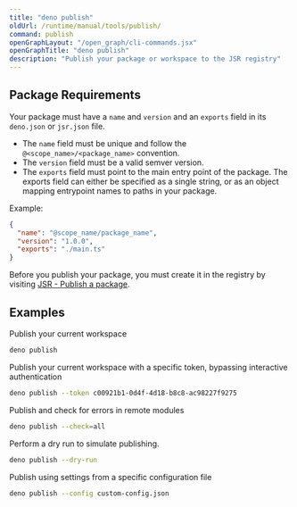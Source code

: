 ```yaml
---
title: "deno publish"
oldUrl: /runtime/manual/tools/publish/
command: publish
openGraphLayout: "/open_graph/cli-commands.jsx"
openGraphTitle: "deno publish"
description: "Publish your package or workspace to the JSR registry"
---
```


## Package Requirements

Your package must have a `name` and `version` and an `exports` field in its
`deno.json` or `jsr.json` file.

- The `name` field must be unique and follow the `@<scope_name>/<package_name>`
  convention.
- The `version` field must be a valid semver version.
- The `exports` field must point to the main entry point of the package. The
  exports field can either be specified as a single string, or as an object
  mapping entrypoint names to paths in your package.

Example:

```json title="deno.json"
{
  "name": "@scope_name/package_name",
  "version": "1.0.0",
  "exports": "./main.ts"
}
```

Before you publish your package, you must create it in the registry by visiting
[JSR - Publish a package](https://jsr.io/new).

## Examples

Publish your current workspace

```bash
deno publish
```

Publish your current workspace with a specific token, bypassing interactive
authentication

```bash
deno publish --token c00921b1-0d4f-4d18-b8c8-ac98227f9275
```

Publish and check for errors in remote modules

```bash
deno publish --check=all
```

Perform a dry run to simulate publishing.

```bash
deno publish --dry-run
```

Publish using settings from a specific configuration file

```bash
deno publish --config custom-config.json
```
